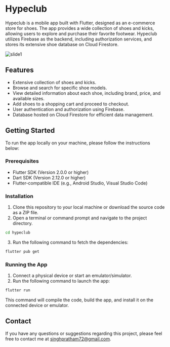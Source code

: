 # Hypeclub

Hypeclub is a mobile app built with Flutter, designed as an e-commerce store for shoes. The app provides a wide collection of shoes and kicks, allowing users to explore and purchase their favorite footwear. Hypeclub utilizes Firebase as the backend, including authorization services, and stores its extensive shoe database on Cloud Firestore.

![slide1](https://github.com/singhpratham72/interio/blob/6e8f1d695fcd621ac647644ccf39f175d3812f55/hypeclub.jpg)

## Features

- Extensive collection of shoes and kicks.
- Browse and search for specific shoe models.
- View detailed information about each shoe, including brand, price, and available sizes.
- Add shoes to a shopping cart and proceed to checkout.
- User authentication and authorization using Firebase.
- Database hosted on Cloud Firestore for efficient data management.

## Getting Started

To run the app locally on your machine, please follow the instructions below:

### Prerequisites

- Flutter SDK (Version 2.0.0 or higher)
- Dart SDK (Version 2.12.0 or higher)
- Flutter-compatible IDE (e.g., Android Studio, Visual Studio Code)

### Installation

1. Clone this repository to your local machine or download the source code as a ZIP file.
2. Open a terminal or command prompt and navigate to the project directory.

```bash
cd hypeclub
```

3. Run the following command to fetch the dependencies:

```bash
flutter pub get
```

### Running the App

1. Connect a physical device or start an emulator/simulator.
2. Run the following command to launch the app:

```bash
flutter run
```

This command will compile the code, build the app, and install it on the connected device or emulator.

## Contact

If you have any questions or suggestions regarding this project, please feel free to contact me at [singhpratham72@gmail.com](mailto:singhpratham72@gmail.com).
